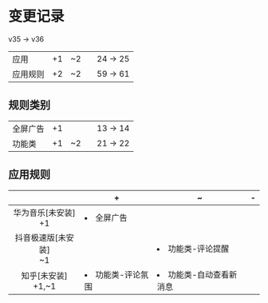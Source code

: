 # 变更记录

v35 -> v36

||||||
|-|:-:|:-:|:-:|:-:|
|应用|+1|~2||24 -> 25|
|应用规则|+2|~2||59 -> 61|

## 规则类别

||||||
|-|:-:|:-:|:-:|:-:|
|全屏广告|+1|||13 -> 14|
|功能类|+1|~2||21 -> 22|

## 应用规则

||+|~|-|
|:-:|-|-|-|
|华为音乐[未安装]<br>+1|<li>全屏广告|||
|抖音极速版[未安装]<br>~1||<li>功能类-评论提醒||
|知乎[未安装]<br>+1,~1|<li>功能类-评论氛围|<li>功能类-自动查看新消息||
